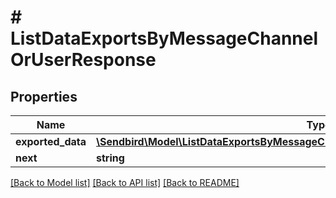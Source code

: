 # # ListDataExportsByMessageChannelOrUserResponse

## Properties

Name | Type | Description | Notes
------------ | ------------- | ------------- | -------------
**exported_data** | [**\Sendbird\Model\ListDataExportsByMessageChannelOrUserResponseExportedDataInner[]**](ListDataExportsByMessageChannelOrUserResponseExportedDataInner.md) |  | [optional]
**next** | **string** |  | [optional]

[[Back to Model list]](../../README.md#models) [[Back to API list]](../../README.md#endpoints) [[Back to README]](../../README.md)
